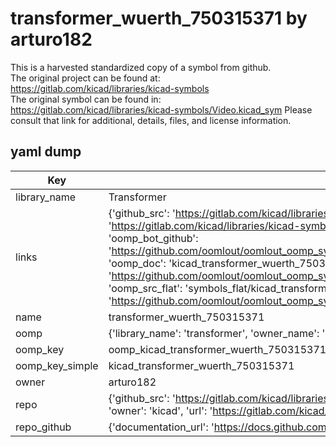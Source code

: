 # transformer_wuerth_750315371 by arturo182  
This is a harvested standardized copy of a symbol from github.  
The original project can be found at:  
https://gitlab.com/kicad/libraries/kicad-symbols  
The original symbol can be found in:
https://gitlab.com/kicad/libraries/kicad-symbols/Video.kicad_sym
Please consult that link for additional, details, files, and license information.  
## yaml dump  
| Key | Value |  
| --- | --- |  
| library_name | Transformer |  
| links | {'github_src': 'https://gitlab.com/kicad/libraries/kicad-symbols/Video.kicad_sym', 'github_src_repo': 'https://gitlab.com/kicad/libraries/kicad-symbols', 'oomp_bot': 'kicad_transformer_wuerth_750315371/working', 'oomp_bot_github': 'https://github.com/oomlout/oomlout_oomp_symbol_bot/tree/main/kicad_transformer_wuerth_750315371/working', 'oomp_doc': 'kicad_transformer_wuerth_750315371/working', 'oomp_doc_github': 'https://github.com/oomlout/oomlout_oomp_symbol_doc/tree/main/kicad_transformer_wuerth_750315371/working', 'oomp_src_flat': 'symbols_flat/kicad_transformer_wuerth_750315371/working', 'oomp_src_flat_github': 'https://github.com/oomlout/oomlout_oomp_symbol_src/tree/main/kicad_transformer_wuerth_750315371/working'} |  
| name | transformer_wuerth_750315371 |  
| oomp | {'library_name': 'transformer', 'owner_name': 'kicad', 'symbol_name': 'transformer_wuerth_750315371'} |  
| oomp_key | oomp_kicad_transformer_wuerth_750315371 |  
| oomp_key_simple | kicad_transformer_wuerth_750315371 |  
| owner | arturo182 |  
| repo | {'github_src': 'https://gitlab.com/kicad/libraries/kicad-symbols/Video.kicad_sym', 'name': 'libraries/kicad-symbols', 'owner': 'kicad', 'url': 'https://gitlab.com/kicad/libraries/kicad-symbols'} |  
| repo_github | {'documentation_url': 'https://docs.github.com/rest/repos/repos#get-a-repository', 'message': 'Not Found'} |  

